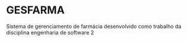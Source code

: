 # GESFARMA
Sistema de gerenciamento de farmácia desenvolvido como trabalho da disciplina engenharia de software 2
